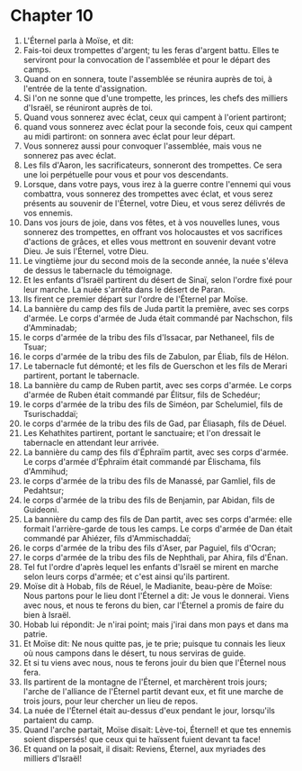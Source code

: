 # Chapter 10

1. L'Éternel parla à Moïse, et dit:
2. Fais-toi deux trompettes d'argent; tu les feras d'argent battu. Elles te serviront pour la convocation de l'assemblée et pour le départ des camps.
3. Quand on en sonnera, toute l'assemblée se réunira auprès de toi, à l'entrée de la tente d'assignation.
4. Si l'on ne sonne que d'une trompette, les princes, les chefs des milliers d'Israël, se réuniront auprès de toi.
5. Quand vous sonnerez avec éclat, ceux qui campent à l'orient partiront;
6. quand vous sonnerez avec éclat pour la seconde fois, ceux qui campent au midi partiront: on sonnera avec éclat pour leur départ.
7. Vous sonnerez aussi pour convoquer l'assemblée, mais vous ne sonnerez pas avec éclat.
8. Les fils d'Aaron, les sacrificateurs, sonneront des trompettes. Ce sera une loi perpétuelle pour vous et pour vos descendants.
9. Lorsque, dans votre pays, vous irez à la guerre contre l'ennemi qui vous combattra, vous sonnerez des trompettes avec éclat, et vous serez présents au souvenir de l'Éternel, votre Dieu, et vous serez délivrés de vos ennemis.
10. Dans vos jours de joie, dans vos fêtes, et à vos nouvelles lunes, vous sonnerez des trompettes, en offrant vos holocaustes et vos sacrifices d'actions de grâces, et elles vous mettront en souvenir devant votre Dieu. Je suis l'Éternel, votre Dieu.
11. Le vingtième jour du second mois de la seconde année, la nuée s'éleva de dessus le tabernacle du témoignage.
12. Et les enfants d'Israël partirent du désert de Sinaï, selon l'ordre fixé pour leur marche. La nuée s'arrêta dans le désert de Paran.
13. Ils firent ce premier départ sur l'ordre de l'Éternel par Moïse.
14. La bannière du camp des fils de Juda partit la première, avec ses corps d'armée. Le corps d'armée de Juda était commandé par Nachschon, fils d'Amminadab;
15. le corps d'armée de la tribu des fils d'Issacar, par Nethaneel, fils de Tsuar;
16. le corps d'armée de la tribu des fils de Zabulon, par Éliab, fils de Hélon.
17. Le tabernacle fut démonté; et les fils de Guerschon et les fils de Merari partirent, portant le tabernacle.
18. La bannière du camp de Ruben partit, avec ses corps d'armée. Le corps d'armée de Ruben était commandé par Élitsur, fils de Schedéur;
19. le corps d'armée de la tribu des fils de Siméon, par Schelumiel, fils de Tsurischaddaï;
20. le corps d'armée de la tribu des fils de Gad, par Éliasaph, fils de Déuel.
21. Les Kehathites partirent, portant le sanctuaire; et l'on dressait le tabernacle en attendant leur arrivée.
22. La bannière du camp des fils d'Éphraïm partit, avec ses corps d'armée. Le corps d'armée d'Éphraïm était commandé par Élischama, fils d'Ammihud;
23. le corps d'armée de la tribu des fils de Manassé, par Gamliel, fils de Pedahtsur;
24. le corps d'armée de la tribu des fils de Benjamin, par Abidan, fils de Guideoni.
25. La bannière du camp des fils de Dan partit, avec ses corps d'armée: elle formait l'arrière-garde de tous les camps. Le corps d'armée de Dan était commandé par Ahiézer, fils d'Ammischaddaï;
26. le corps d'armée de la tribu des fils d'Aser, par Paguiel, fils d'Ocran;
27. le corps d'armée de la tribu des fils de Nephthali, par Ahira, fils d'Énan.
28. Tel fut l'ordre d'après lequel les enfants d'Israël se mirent en marche selon leurs corps d'armée; et c'est ainsi qu'ils partirent.
29. Moïse dit à Hobab, fils de Réuel, le Madianite, beau-père de Moïse: Nous partons pour le lieu dont l'Éternel a dit: Je vous le donnerai. Viens avec nous, et nous te ferons du bien, car l'Éternel a promis de faire du bien à Israël.
30. Hobab lui répondit: Je n'irai point; mais j'irai dans mon pays et dans ma patrie.
31. Et Moïse dit: Ne nous quitte pas, je te prie; puisque tu connais les lieux où nous campons dans le désert, tu nous serviras de guide.
32. Et si tu viens avec nous, nous te ferons jouir du bien que l'Éternel nous fera.
33. Ils partirent de la montagne de l'Éternel, et marchèrent trois jours; l'arche de l'alliance de l'Éternel partit devant eux, et fit une marche de trois jours, pour leur chercher un lieu de repos.
34. La nuée de l'Éternel était au-dessus d'eux pendant le jour, lorsqu'ils partaient du camp.
35. Quand l'arche partait, Moïse disait: Lève-toi, Éternel! et que tes ennemis soient dispersés! que ceux qui te haïssent fuient devant ta face!
36. Et quand on la posait, il disait: Reviens, Éternel, aux myriades des milliers d'Israël!

